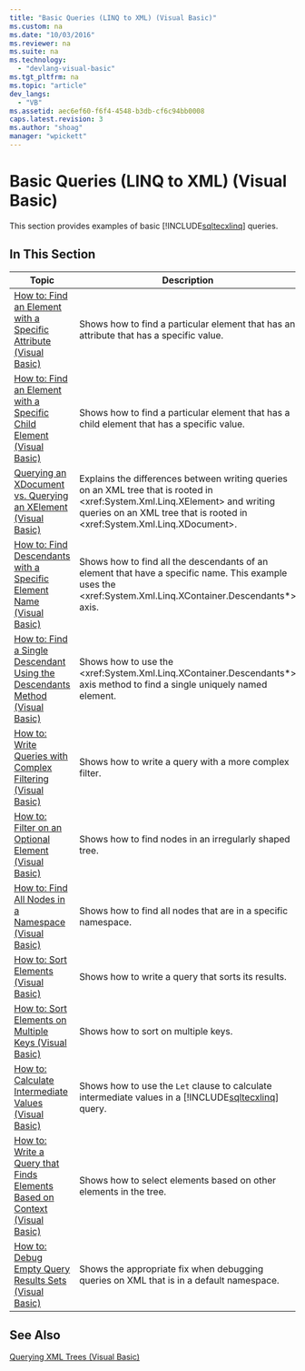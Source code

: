 ```yaml
---
title: "Basic Queries (LINQ to XML) (Visual Basic)"
ms.custom: na
ms.date: "10/03/2016"
ms.reviewer: na
ms.suite: na
ms.technology: 
  - "devlang-visual-basic"
ms.tgt_pltfrm: na
ms.topic: "article"
dev_langs: 
  - "VB"
ms.assetid: aec6ef60-f6f4-4548-b3db-cf6c94bb0008
caps.latest.revision: 3
ms.author: "shoag"
manager: "wpickett"
---
```

# Basic Queries (LINQ to XML) (Visual Basic)
This section provides examples of basic [!INCLUDE[sqltecxlinq](../VS_visualbasic/includes/sqltecxlinq_md.md)] queries.  
  
## In This Section  
  
|Topic|Description|  
|-----------|-----------------|  
|[How to: Find an Element with a Specific Attribute (Visual Basic)](../VS_visualbasic/how-to--find-an-element-with-a-specific-attribute--visual-basic-.md)|Shows how to find a particular element that has an attribute that has a specific value.|  
|[How to: Find an Element with a Specific Child Element (Visual Basic)](../VS_visualbasic/how-to--find-an-element-with-a-specific-child-element--visual-basic-.md)|Shows how to find a particular element that has a child element that has a specific value.|  
|[Querying an XDocument vs. Querying an XElement (Visual Basic)](../VS_visualbasic/querying-an-xdocument-vs.-querying-an-xelement--visual-basic-.md)|Explains the differences between writing queries on an XML tree that is rooted in \<xref:System.Xml.Linq.XElement> and writing queries on an XML tree that is rooted in \<xref:System.Xml.Linq.XDocument>.|  
|[How to: Find Descendants with a Specific Element Name (Visual Basic)](../VS_visualbasic/how-to--find-descendants-with-a-specific-element-name--visual-basic-.md)|Shows how to find all the descendants of an element that have a specific name. This example uses the \<xref:System.Xml.Linq.XContainer.Descendants*> axis.|  
|[How to: Find a Single Descendant Using the Descendants Method (Visual Basic)](../VS_visualbasic/how-to--find-a-single-descendant-using-the-descendants-method--visual-basic-.md)|Shows how to use the \<xref:System.Xml.Linq.XContainer.Descendants*> axis method to find a single uniquely named element.|  
|[How to: Write Queries with Complex Filtering (Visual Basic)](../VS_visualbasic/how-to--write-queries-with-complex-filtering--visual-basic-.md)|Shows how to write a query with a more complex filter.|  
|[How to: Filter on an Optional Element (Visual Basic)](../VS_visualbasic/how-to--filter-on-an-optional-element--visual-basic-.md)|Shows how to find nodes in an irregularly shaped tree.|  
|[How to: Find All Nodes in a Namespace (Visual Basic)](../VS_visualbasic/how-to--find-all-nodes-in-a-namespace--visual-basic-.md)|Shows how to find all nodes that are in a specific namespace.|  
|[How to: Sort Elements (Visual Basic)](../VS_visualbasic/how-to--sort-elements--visual-basic-.md)|Shows how to write a query that sorts its results.|  
|[How to: Sort Elements on Multiple Keys (Visual Basic)](../VS_visualbasic/how-to--sort-elements-on-multiple-keys--visual-basic-.md)|Shows how to sort on multiple keys.|  
|[How to: Calculate Intermediate Values (Visual Basic)](../VS_visualbasic/how-to--calculate-intermediate-values--visual-basic-.md)|Shows how to use the `Let` clause to calculate intermediate values in a [!INCLUDE[sqltecxlinq](../VS_visualbasic/includes/sqltecxlinq_md.md)] query.|  
|[How to: Write a Query that Finds Elements Based on Context (Visual Basic)](../VS_visualbasic/how-to--write-a-query-that-finds-elements-based-on-context--visual-basic-.md)|Shows how to select elements based on other elements in the tree.|  
|[How to: Debug Empty Query Results Sets (Visual Basic)](../VS_visualbasic/how-to--debug-empty-query-results-sets--visual-basic-.md)|Shows the appropriate fix when debugging queries on XML that is in a default namespace.|  
  
## See Also  
 [Querying XML Trees (Visual Basic)](../VS_visualbasic/querying-xml-trees--visual-basic-.md)